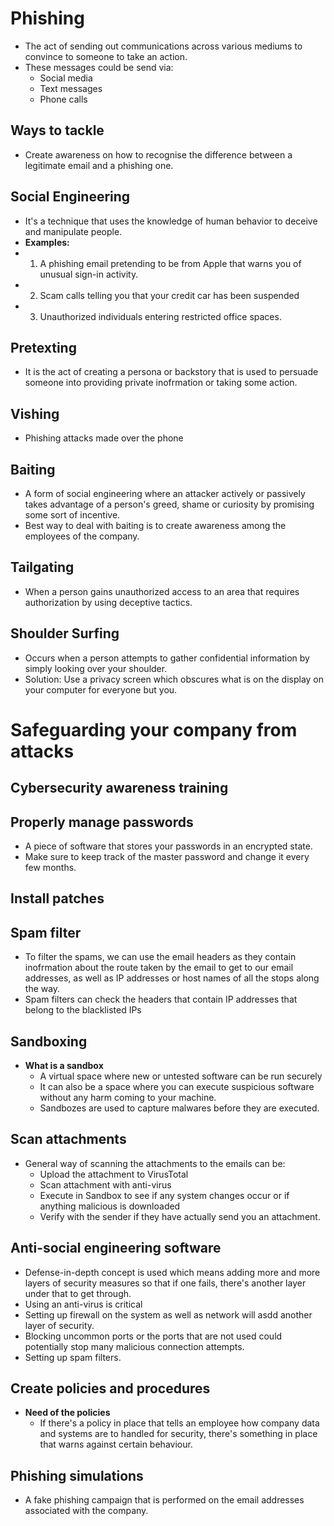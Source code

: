 # Phishing
* The act of sending out communications across various mediums to convince to someone to take an action.
* These messages could be send via:
  * Social media
  * Text messages
  * Phone calls
 
## Ways to tackle
* Create awareness on how to recognise the difference between a legitimate email and a phishing one.

## Social Engineering
* It's a technique that uses the knowledge of human behavior to deceive and manipulate people.
* **Examples:**
* 1. A phishing email pretending to be from Apple that warns you of unusual sign-in activity.
* 2. Scam calls telling you that your credit car has been suspended
* 3. Unauthorized individuals entering restricted office spaces.
 
## Pretexting 
* It is the act of creating a persona or backstory that is used to persuade someone into providing private inofrmation or taking some action.

## Vishing
* Phishing attacks made over the phone

## Baiting
* A form of social engineering where an attacker actively or passively takes advantage of a person's greed, shame or curiosity by promising some sort of incentive.
* Best way to deal with baiting is to create awareness among the employees of the company.

## Tailgating 
* When a person gains unauthorized access to an area that requires authorization by using deceptive tactics.

## Shoulder Surfing
* Occurs when a person attempts to gather confidential information by simply looking over your shoulder.
* Solution: Use a privacy screen which obscures what is on the display on your computer for everyone but you.

# Safeguarding your company from attacks
## Cybersecurity awareness training
## Properly manage passwords
* A piece of software that stores your passwords in an encrypted state.
* Make sure to keep track of the master password and change it every few months.

## Install patches

## Spam filter
* To filter the spams, we can use the email headers as they contain inofrmation about the route taken by the email to get to our email addresses, as well as IP addresses or host names of all the stops along the way.
* Spam filters can check the headers that contain IP addresses that belong to the blacklisted IPs

## Sandboxing
* **What is a sandbox**
  * A virtual space  where new or untested software can be run securely
  * It can also be a space where you can execute suspicious software without any harm coming to your machine.
  * Sandbozes are used to capture malwares before they are executed.
 
## Scan attachments
* General way of scanning the attachments to the emails can be:
  * Upload the attachment to VirusTotal
  * Scan attachment with anti-virus
  * Execute in Sandbox to see if any system changes occur or if anything malicious is downloaded
  * Verify with the sender if they have actually send you an attachment.
 
## Anti-social engineering software
* Defense-in-depth concept is used which means adding more and more layers of security measures so that if one fails, there's another layer under that to get through.
* Using an anti-virus is critical
* Setting up firewall on the system as well as network will asdd another layer of security.
* Blocking uncommon ports or the ports that are not used could potentially stop many malicious connection attempts.
* Setting up spam filters.

## Create policies and procedures
* **Need of the policies**
  * If there's a policy in place that tells an employee how company data and systems are to handled for security, there's something in place that warns against certain behaviour.
 
## Phishing simulations
* A fake phishing campaign that is performed on the email addresses associated with the company.

